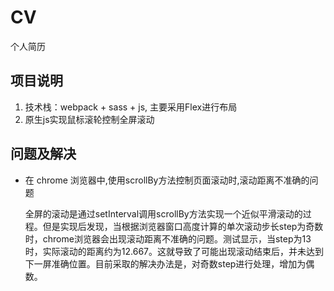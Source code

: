 # CV
个人简历

## 项目说明
1. 技术栈：webpack + sass + js, 主要采用Flex进行布局
2. 原生js实现鼠标滚轮控制全屏滚动

## 问题及解决
- 在 chrome 浏览器中,使用scrollBy方法控制页面滚动时,滚动距离不准确的问题

  全屏的滚动是通过setInterval调用scrollBy方法实现一个近似平滑滚动的过程。但是实现后发现，当根据浏览器窗口高度计算的单次滚动步长step为奇数时，chrome浏览器会出现滚动距离不准确的问题。测试显示，当step为13时，实际滚动的距离约为12.667。这就导致了可能出现滚动结束后，并未达到下一屏准确位置。目前采取的解决办法是，对奇数step进行处理，增加为偶数。
